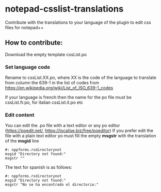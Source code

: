 # notepad-csslist-translations
Contribute with the translations to your language of the plugin to edit css files for notepad++

## How to contribute:
Download the empty template cssList.po
### Set language code
Rename to cssList.XX.po, where XX is the code of the language to translate from column the 639-1 in the list of codes from https://en.wikipedia.org/wiki/List_of_ISO_639-1_codes

If your language is french then the name for the po file must be cssList.fr.po, for italian cssList.it.po etc

### Edit content
You can edit the .po file with a text editor or any po editor (https://poedit.net/, https://localise.biz/free/poeditor)
If you prefer edit the file with a plain text editor yo must fill the empty __msgstr__ with the translation of the __msgid__ line

    #: nppforms.rsdirectorynot
    msgid "Directory not found:"
    msgstr ""

The text for spanish is as follows:

    #: nppforms.rsdirectorynot
    msgid "Directory not found:"
    msgstr "No se ha encontrado el directorio:"
